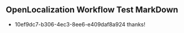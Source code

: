 ## OpenLocalization Workflow Test MarkDown
* 10ef9dc7-b306-4ec3-8ee6-e409daf8a924 thanks!

<!--HONumber=Jul16_HO2-->


